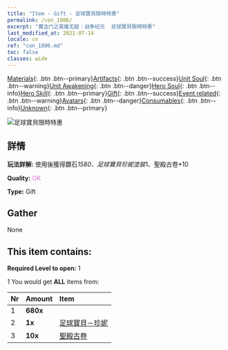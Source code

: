 ```yaml
---
title: "Item - Gift - 足球寶貝限時特惠"
permalink: /con_1806/
excerpt: "魔法门之英雄无敌：战争纪元  足球寶貝限時特惠"
last_modified_at: 2021-07-14
locale: cn
ref: "con_1806.md"
toc: false
classes: wide
---
```

 [Materials](/ItemsCN/){: .btn .btn--primary}[Artifacts](/ItemsCN/Artifacts/){: .btn .btn--success}[Unit Soul](/ItemsCN/UnitSoul/){: .btn .btn--warning}[Unit Awakening](/ItemsCN/UnitAwakening/){: .btn .btn--danger}[Hero Soul](/ItemsCN/HeroSoul/){: .btn .btn--info}[Hero Skill](/ItemsCN/HeroSkill/){: .btn .btn--primary}[Gift](/ItemsCN/Gift/){: .btn .btn--success}[Event related](/ItemsCN/Events/){: .btn .btn--warning}[Avatars](/ItemsCN/Avatars/){: .btn .btn--danger}[Consumables](/ItemsCN/Consumables/){: .btn .btn--info}[Unknown](/ItemsCN/Unknown/){: .btn .btn--primary}

 ![足球寶貝限時特惠](/images/t/i_907100.png)

## 詳情
 **玩法詳解:** 使用後獲得鑽石*1580、足球寶貝珍妮塗裝*1、聖殿古卷*10

 **Quality:** <span style="color: #DA70D6">OK</span>

 **Type:** Gift

## Gather

  None

## This item contains:

 **Required Level to open:** 1

 1 You would get **ALL** items  from:

  | Nr | Amount |     Item    |
  |:---|:-------|:------------|
  | 1 |  **680x** | <i class="fas fa-gem"/> |  | 
  | 2 |  **1x** | [足球寶貝－珍妮](/cn/Items/con_1046/) |  | 
  | 3 |  **10x** | [聖殿古卷](/cn/Items/con_697/) |  | 
